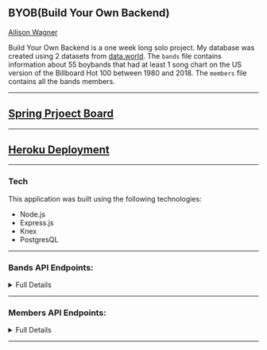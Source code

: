 ## BYOB(Build Your Own Backend)

[Allison Wagner](https://github.com/allisonjw)

Build Your Own Backend is a one week long solo project. My database was created using 2 datasets from [data.world](https://data.world/the-pudding/internet-boy-band-database). The `bands` file contains information about 55 boybands that had at least 1 song chart on the US version of the Billboard Hot 100 between 1980 and 2018. The `members` file contains all the bands members. 

---

## [Spring Prjoect Board](https://github.com/allisonjw/BYOB/projects/1)

---

## [Heroku Deployment](https://boy-bands-and-members.herokuapp.com/)

---

### Tech

This application was built using the following technologies:

- Node.js
- Express.js
- Knex
- PostgresQL

---

### Bands API Endpoints:

<details><summary>Full Details</summary>

<table>
  <thead>
    <tr>
      <th>Purpose</th>
      <th>URL</th>
      <th>Verb</th>
      <th>Request Body</th>
      <th>Sample Response (Happy Path)</th>
    </tr>
  </thead>
  <tbody>
    <tr>
      <td>Get all bands</td>
      <td><code class="language-plaintext highlighter-rouge">/api/v1/bands</code></td>
      <td>GET</td>
      <td>N/A</td>
      <td><code class="language-plaintext highlighter-rouge"> [{
        "id": 56,
        "bandName": "NSYNC",
        "band": "NSYNC",
        "highest_song": "It's Gonna Be Me",
        "featuring_artist": "no",
        "highest_song_vid": "https://www.youtube.com/watch?v=GQMlWwIXg3M",
        "created_at": "2020-01-31T19:50:36.552Z",
        "updated_at": "2020-01-31T19:50:36.552Z"
    },
    {
        "id": 57,
        "bandName": "112",
        "band": "112",
        "highest_song": "Peaches And Cream",
        "featuring_artist": "no",
        "highest_song_vid": "https://www.youtube.com/watch?v=wl2NCXzg1FQ",
        "created_at": "2020-01-31T19:50:36.560Z",
        "updated_at": "2020-01-31T19:50:36.560Z"
    }, {}, {}, {}]</code></td>
    </tr>
    <tr>
      <td>Get band by id: </td>
      <td><code class="language-plaintext highlighter-rouge">/api/v1/bands/:id/</code></td>
      <td>GET</td>
      <td>N/A</td>
      <td><code class="language-plaintext highlighter-rouge">{
        "id": 58,
        "bandName": "2gether",
        "band": "2gether",
        "highest_song": "The Hardest Part of Breaking Up",
        "featuring_artist": "no",
        "highest_song_vid": "https://www.youtube.com/watch?v=HJ89lMXLJGA",
        "created_at": "2020-01-31T19:50:36.560Z",
        "updated_at": "2020-01-31T19:50:36.560Z"
    }</code></td>
    </tr>
    <tr>
      <td>Submit a new band</td>
      <td><code class="language-plaintext highlighter-rouge">/api/v1/bands</code></td>
      <td>POST</td>
      <td><code class="language-plaintext highlighter-rouge">{ band: &lt;String&gt;, highest_song: &lt;String&gt;, featuring_artist: &lt;String&gt;, highest_song_vid: &lt;String&gt; }</code></td>
      <td><code class="language-plaintext highlighter-rouge">{
        "id": 59,
        "bandName": "5 Seconds of Summer",
        "band": "5 Seconds of Summer",
        "highest_song": "Amnesia",
        "featuring_artist": "no",
        "highest_song_vid": "https://www.youtube.com/watch?v=DCCJCILiX3o",
        "created_at": "2020-01-31T19:50:36.560Z",
        "updated_at": "2020-01-31T19:50:36.560Z"
    }</code></td>
    </tr>
    <tr>
      <td>Delete an existing band based on id</td>
      <td><code class="language-plaintext highlighter-rouge">api/v1/bands/:id/</code></td>
      <td>DELETE</td>
      <td>N/A</td>
      <td>204 status code (NO CONTENT in response body)</td>
    </tr>
  </tbody>
</table>

</details>

---


### Members API Endpoints:

<details><summary>Full Details</summary>

<table>
  <thead>
    <tr>
      <th>Purpose</th>
      <th>URL</th>
      <th>Verb</th>
      <th>Request Body</th>
      <th>Sample of Success Response (Happy Path)</th>
    </tr>
  </thead>
  <tbody>
    <tr>
      <td>Get all members</td>
      <td><code class="language-plaintext highlighter-rouge">/api/v1/members</code></td>
      <td>GET</td>
      <td>N/A</td>
      <td><code class="language-plaintext highlighter-rouge"> [{
        "id": 231,
        "name": "Justin Timberlake",
        "dob": "1/31/1981",
        "hair_color": "brown",
        "eyes": "blue",
        "band_name": "NSYNC",
        "created_at": "2020-01-31T19:50:36.600Z",
        "updated_at": "2020-01-31T19:50:36.600Z"
    },
    {
        "id": 241,
        "name": "Calum Hood",
        "dob": "1/25/1996",
        "hair_color": "black",
        "eyes": "brown",
        "band_name": "5 Seconds of Summer",
        "created_at": "2020-01-31T19:50:36.612Z",
        "updated_at": "2020-01-31T19:50:36.612Z"
    }, {}, {}, {}]</code></td>
    </tr>
    <tr>
      <td>Get member by id: </td>
      <td><code class="language-plaintext highlighter-rouge">/api/v1/members/:id/</code></td>
      <td>GET</td>
      <td>N/A</td>
      <td><code class="language-plaintext highlighter-rouge">{
        "id": 261,
        "name": "Tony Borowiak",
        "dob": "10/12/1972",
        "hair_color": "brown",
        "eyes": "brown",
        "band_name": "All-4-One",
        "created_at": "2020-01-31T19:50:36.620Z",
        "updated_at": "2020-01-31T19:50:36.620Z"
    }</code></td>
    </tr>
    <tr>
      <td>Submit a new member</td>
      <td><code class="language-plaintext highlighter-rouge">/api/v1/members</code></td>
      <td>POST</td>
      <td><code class="language-plaintext highlighter-rouge">{ name: &lt;String&gt;, dob: &lt;String&gt;, hair_color: &lt;String&gt;, eyes: &lt;String&gt;, band: &lt;String&gt; }</code></td>
      <td><code class="language-plaintext highlighter-rouge">{
        "id": 291,
        "name": "Teddy Riley",
        "dob": "10/8/1967",
        "hair_color": "black",
        "eyes": "brown",
        "band_name": "Blackstreet",
        "created_at": "2020-01-31T19:50:36.634Z",
        "updated_at": "2020-01-31T19:50:36.634Z"
    }</code></td>
    </tr>
  </tbody>
</table>

</details>

---

